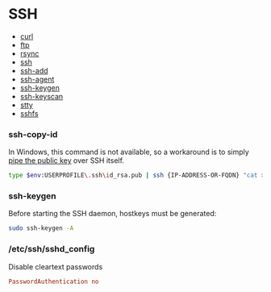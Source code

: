 # SSH

[curl]: #curl 'Noninteractively transfer data from a large number of protocols, including FTP, FTPS, HTTP, SCP, SFTP, SMB, SMBS, Telnet, and TFTP&#10;Rothwell, William. _CompTIA Linux+ Portable Command Guide_.: 90'
[ftp]: #ftp 'Establish an interactive FTP connection with a host to transfer files interactively.&#10;Haeder, Adam. _LPI Linux Certification in a Nutshell_. 2010.: 378'
[rsync]: #rsync '```&#10;rsync&#10;```&#10;Copy files remotely; used in situations where only updated files are to be transferred in order to preserve bandwidth.&#10;Rothwell, William. _CompTIA Linux+ Portable Command Guide_.: 131'
[ssh]: #ssh '&#10;Rothwell, William. _CompTIA Linux+/LPIC-1 Portable Command guide_.: 266'
[ssh-add]: #ssh-add '&#10;Rothwell, William. _CompTIA Linux+/LPIC-1 Portable Command guide_.: 268'
[ssh-agent]: #ssh-agent '&#10;Rothwell, William. _CompTIA Linux+/LPIC-1 Portable Command guide_.: 268'
[ssh-keygen]: #ssh-keygen '&#10;Rothwell, William. _CompTIA Linux+/LPIC-1 Portable Command guide_.: 267'
[ssh-keyscan]: #ssh-keyscan '...'
[stty]: #stty '```&#10;stty&#10;```&#10;'
[vncpasswd]: #vncpasswd '&#10;Eckert, Jason. _Linux+ Guide to Linux Certification_. Course Technology, 2012: 561'
[vncviewer]: #vncviewer '&#10;Eckert, Jason. _Linux+ Guide to Linux Certification_. Course Technology, 2012: 561'
[sshfs]: #sshfs '```&#10;sshfs&#10;```&#10;'

- [curl][curl] 
- [ftp][ftp] 
- [rsync][rsync] 
- [ssh][ssh] 
- [ssh-add][ssh-add] 
- [ssh-agent][ssh-agent] 
- [ssh-keygen][ssh-keygen] 
- [ssh-keyscan][ssh-keyscan] 
- [stty][stty] 
- [sshfs][sshfs] 

### ssh-copy-id

In Windows, this command is not available, so a workaround is to simply [pipe the public key](https://www.chrisjhart.com/Windows-10-ssh-copy-id/) over SSH itself.

```sh
type $env:USERPROFILE\.ssh\id_rsa.pub | ssh {IP-ADDRESS-OR-FQDN} "cat >> .ssh/authorized_keys"
```

### ssh-keygen

Before starting the SSH daemon, hostkeys must be generated:
```sh
sudo ssh-keygen -A
```

### /etc/ssh/sshd_config

Disable cleartext passwords
```ini
PasswordAuthentication no
```